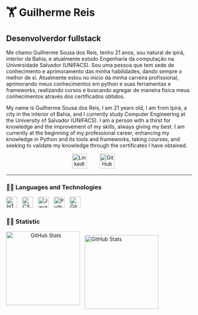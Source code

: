 # 🏋️ Guilherme Reis

## **Desenvolverdor fullstack**

Me chamo Guilherme Sousa dos Reis, tenho 21 anos, sou natural de ipirá, interior da Bahia, e atualmente estudo Engenharia da computação na Universidade Salvador (UNIFACS). Sou uma pessoa que tem sede de conhecimento e aprimoramento das minha habilidades, dando sempre o melhor de si. Atualmente estou no inicio da minha carreira profissional, aprimorando meus conhecimentos em python e suas ferramentas e frameworks, realizando cursos e buscando agregar de maneira fisica meus conhecimentos através dos certificados obtidos.

My name is Guilherme Sousa dos Reis, I am 21 years old, I am from Ipirá, a city in the interior of Bahia, and I currently study Computer Engineering at the University of Salvador (UNIFACS). I am a person with a thirst for knowledge and the improvement of my skills, always giving my best. I am currently at the beginning of my professional career, enhancing my knowledge in Python and its tools and frameworks, taking courses, and seeking to validate my knowledge through the certificates I have obtained.

 <p align="center">
      <a href="https://www.linkedin.com/in/guilherme-reis-71063b356/"><img width="40px" alt="LinkedIn" title="LinkedIn" 
            src="https://cdn.jsdelivr.net/gh/devicons/devicon@latest/icons/linkedin/linkedin-original.svg"
          /></a>
  &#8287;&#8287;&#8287;&#8287;&#8287;&#8287;&#8287;
         </a> 
      <a href="https://github.com/GuilhermeSRei?tab=repositories"><img width="40px" alt="GitHub" title="GitHub" style="background = #000000"
            src="https://cdn.jsdelivr.net/gh/devicons/devicon@latest/icons/github/github-original.svg"
          /></a>
  &#8287;&#8287;&#8287;&#8287;&#8287;&#8287;&#8287;
   </p>

---

### 👨‍💻 Languages and Technologies

<img 
    align="left" 
    alt="HTML"
    title="HTML" 
    width="30px" 
    style="padding-right: 10px;" 
 src="https://cdn.jsdelivr.net/gh/devicons/devicon@latest/icons/html5/html5-plain.svg" />


<img 
    align="left" 
    alt="CSS"
    title="CSS" 
    width="30px" 
    style="padding-right: 10px;" 
 src="https://cdn.jsdelivr.net/gh/devicons/devicon@latest/icons/css3/css3-plain.svg" />


<img
    align="left" 
    alt="JavaScript"
    title="JavaScript" 
    width="30px" 
style="padding-right: 10px;"      src="https://cdn.jsdelivr.net/gh/devicons/devicon@latest/icons/javascript/javascript-plain.svg" />


<img align="left" 
    alt="Python"
    title="Python" 
    width="30px" 
    style="padding-right: 10px;" 
 src="https://cdn.jsdelivr.net/gh/devicons/devicon@latest/icons/python/python-original.svg" />

<img 
    align="left" 
    alt="Git" 
    title="Git"
    width="30px" 
    style="padding-right: 10px;" 
    src="https://cdn.jsdelivr.net/gh/devicons/devicon@latest/icons/git/git-original.svg" 
/>

<br/>
<br/>

### 👨‍💻 Statistic

<p align="center">
  <img 
    align="left" 
    alt="GitHub Stats" 
    height="200" 
    style="padding-right: 10px;" 
    src="https://github-readme-stats.vercel.app/api?username=GuilhermeSRei&show_icons=true&theme=tokyonight&include_all_commits=true&locale=pt-br" 
  />

<img 
      align="left" 
      alt="GitHub Stats" 
      height="200"
      style="padding-top: 10px;" 
      src="https://github-readme-stats.vercel.app/api/top-langs/?username=GuilhermeSRei&theme=tokyonight&layout=compact&custom_title=Tecnologias&langs_count=9" 
  />

</p>

